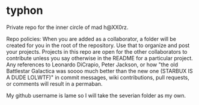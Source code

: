 typhon
======

Private repo for the inner circle of mad h@XX0rz.

Repo policies:
When you are added as a collaborator, a folder will be created for you in the 
root of the repository.  Use that to organize and post your projects.  Projects 
in this repo are open for the other collaborators to contribute unless you say 
otherwise in the README for a particular project.  Any references to Leonardo
DiCrapio, Peter Jackson, or how "the old Battlestar Galactica was soooo much 
better than the new one (STARBUX IS A DUDE LOLWTF)" in commit messages, wiki 
contributions, pull requests, or comments will result in a permaban.

My github username is lame so I will take the severian folder as my own.
